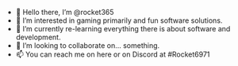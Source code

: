 - 👋 Hello there, I’m @rocket365
- 👀 I’m interested in gaming primarily and fun software solutions.
- 🌱 I’m currently re-learning everything there is about software and development. 
- 💞️ I’m looking to collaborate on... something. 
- 📫 You can reach me on here or on Discord at #Rocket6971
